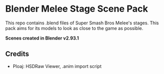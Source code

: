 # Blender Melee Stage Scene Pack
This repo contains .blend files of Super Smash Bros Melee's stages. This pack aims for its models to look as close to the game as possible.

**Scenes created in Blender v2.93.1**

## Credits
- Ploaj: HSDRaw Viewer, .anim import script
